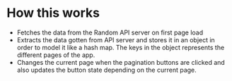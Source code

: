 # How this works

-   Fetches the data from the Random API server on first page load
-   Extracts the data gotten from API server and stores it in an object in order to model it like a hash map. The keys in the object represents the different pages of the app.
-   Changes the current page when the pagination buttons are clicked and also updates the button state depending on the current page.
